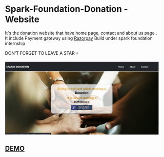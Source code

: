 # Spark-Foundation-Donation -Website

It's the donation website that have home page, contact and about us page .
It include Payment gateway using [Razorpay](https://razorpay.com/)
Build under spark foundation internship 

DON'T FORGET TO LEAVE A STAR ⭐

![screenshot](Screenshotwebsite.png)
## [DEMO](https://rishikavishnoi.github.io/Spark-Foundation-DonationWebsite/)
